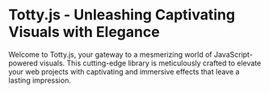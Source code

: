 # Totty.js - Unleashing Captivating Visuals with Elegance
Welcome to Totty.js, your gateway to a mesmerizing world of JavaScript-powered visuals. This cutting-edge library is meticulously crafted to elevate your web projects with captivating and immersive effects that leave a lasting impression.
